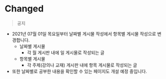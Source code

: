 # Changed

> 공지

* 2021년 07월 01일 목요일부터 날짜별 게시물 작성에서 항목별 게시물 작성으로 변경합니다.
  * 날짜별 게시물
    * 각 월 게시판 내에 일 게시물로 작성되는 글
  * 항목별 게시물
    * 각 주제\(강의나 교재\) 게시판 내에 항목 게시물로 작성되는 글
* 또한 날짜별로 공부한 내용을 확인할 수 있는 페이지도 개설 예정 중입니다.



